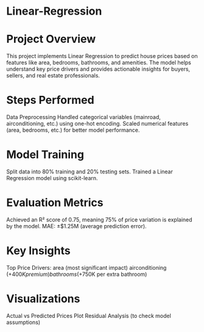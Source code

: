 # Linear-Regression

# Project Overview
This project implements Linear Regression to predict house prices based on features like area, bedrooms, bathrooms, and amenities. The model helps understand key price drivers and provides actionable insights for buyers, sellers, and real estate professionals.

# Steps Performed
Data Preprocessing
Handled categorical variables (mainroad, airconditioning, etc.) using one-hot encoding. Scaled numerical features (area, bedrooms, etc.) for better model performance.

# Model Training
Split data into 80% training and 20% testing sets. Trained a Linear Regression model using scikit-learn.

# Evaluation Metrics
Achieved an R² score of 0.75, meaning 75% of price variation is explained by the model. MAE: ±$1.25M (average prediction error).

# Key Insights
Top Price Drivers:
area (most significant impact) airconditioning (+$400K premium) bathrooms (+$750K per extra bathroom)

# Visualizations
Actual vs Predicted Prices Plot Residual Analysis (to check model assumptions)

